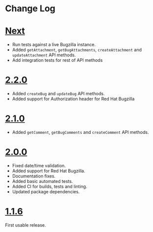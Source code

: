 # Change Log

# [Next](https://github.com/Mossop/bugzilla-ts/compare/v2.2.0...main)

- Run tests against a live Bugzilla instance.
- Added `getAttachment`, `getBugAttachments`, `createAttachment` and `updateAttachment` API methods.
- Add integration tests for rest of API methods

# [2.2.0](https://github.com/Mossop/bugzilla-ts/compare/v2.1.0...v2.2.0)

- Added `createBug` and `updateBug` API methods.
- Added support for Authorization header for Red Hat Bugzilla

# [2.1.0](https://github.com/Mossop/bugzilla-ts/compare/v2.0.0...v2.1.0)

- Added `getComment`, `getBugComments` and `createComment` API methods.

# [2.0.0](https://github.com/Mossop/bugzilla-ts/compare/v1.1.6...v2.0.0)

- Fixed date/time validation.
- Added support for Red Hat Bugzilla.
- Documentation fixes.
- Added basic automated tests.
- Added CI for builds, tests and linting.
- Updated package dependencies.

# [1.1.6](https://github.com/Mossop/bugzilla-ts/tree/v1.1.6)

First usable release.
